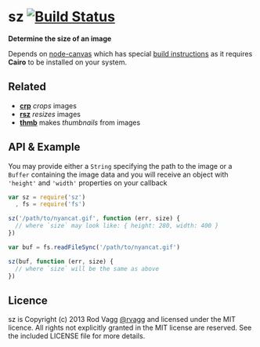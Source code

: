 # sz [![Build Status](https://secure.travis-ci.org/rvagg/node-sz.png)](http://travis-ci.org/rvagg/node-sz)

**Determine the size of an image**

Depends on [node-canvas](https://github.com/LearnBoost/node-canvas) which has special [build instructions](https://github.com/LearnBoost/node-canvas/wiki/_pages) as it requires **Cairo** to be installed on your system.

## Related

 * **[crp](https://github.com/rvagg/node-crp)** *crops* images
 * **[rsz](https://github.com/rvagg/node-rsz)** *resizes* images
 * **[thmb](https://github.com/rvagg/node-thmb)** makes *thumbnails* from images

## API & Example

You may provide either a `String` specifying the path to the image or a `Buffer` containing the image data and you will receive an object with `'height'` and `'width'` properties on your callback

```js
var sz = require('sz')
  , fs = require('fs')

sz('/path/to/nyancat.gif', function (err, size) {
  // where `size` may look like: { height: 280, width: 400 }
})

var buf = fs.readFileSync('/path/to/nyancat.gif')

sz(buf, function (err, size) {
  // where `size` will be the same as above
})
```

## Licence

sz is Copyright (c) 2013 Rod Vagg [@rvagg](https://twitter.com/rvagg) and licensed under the MIT licence. All rights not explicitly granted in the MIT license are reserved. See the included LICENSE file for more details.